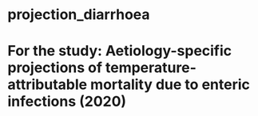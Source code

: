 # projection_diarrhoea

# For the study: Aetiology-specific projections of temperature-attributable mortality due to enteric infections (2020)
